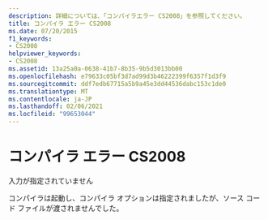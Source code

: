 ```yaml
---
description: 詳細については、「コンパイラエラー CS2008」を参照してください。
title: コンパイラ エラー CS2008
ms.date: 07/20/2015
f1_keywords:
- CS2008
helpviewer_keywords:
- CS2008
ms.assetid: 13a25a0a-0638-41b7-8b35-9b5d3013bb00
ms.openlocfilehash: e79633c05bf3d7ad99d3b46222399f6357f1d3f9
ms.sourcegitcommit: ddf7edb67715a5b9a45e3dd44536dabc153c1de0
ms.translationtype: MT
ms.contentlocale: ja-JP
ms.lasthandoff: 02/06/2021
ms.locfileid: "99653044"
---
```

# <a name="compiler-error-cs2008"></a>コンパイラ エラー CS2008

入力が指定されていません  
  
 コンパイラは起動し、コンパイラ オプションは指定されましたが、ソース コード ファイルが渡されませんでした。
